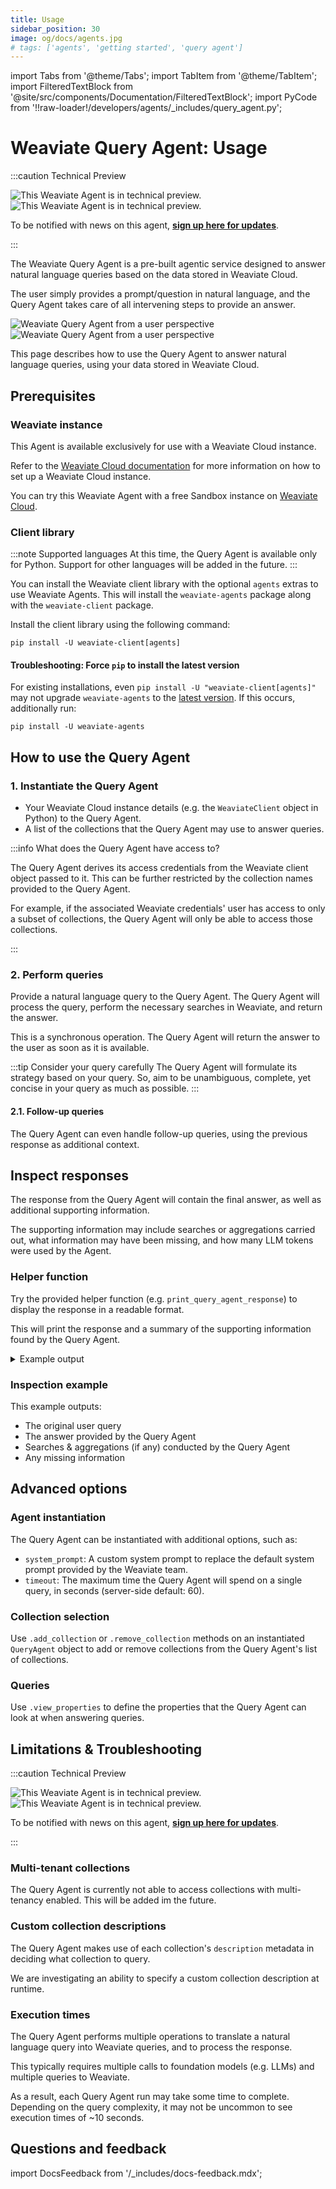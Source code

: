 ```yaml
---
title: Usage
sidebar_position: 30
image: og/docs/agents.jpg
# tags: ['agents', 'getting started', 'query agent']
---
```


import Tabs from '@theme/Tabs';
import TabItem from '@theme/TabItem';
import FilteredTextBlock from '@site/src/components/Documentation/FilteredTextBlock';
import PyCode from '!!raw-loader!/developers/agents/_includes/query_agent.py';

# Weaviate Query Agent: Usage

:::caution Technical Preview

![This Weaviate Agent is in technical preview.](../_includes/agents_tech_preview_light.png#gh-light-mode-only "This Weaviate Agent is in technical preview.")
![This Weaviate Agent is in technical preview.](../_includes/agents_tech_preview_dark.png#gh-dark-mode-only "This Weaviate Agent is in technical preview.")

To be notified with news on this agent, [**sign up here for updates**](https://events.weaviate.io/weaviate-agents).

:::

The Weaviate Query Agent is a pre-built agentic service designed to answer natural language queries based on the data stored in Weaviate Cloud.

The user simply provides a prompt/question in natural language, and the Query Agent takes care of all intervening steps to provide an answer.

![Weaviate Query Agent from a user perspective](../_includes/query_agent_usage_light.png#gh-light-mode-only "Weaviate Query Agent from a user perspective")
![Weaviate Query Agent from a user perspective](../_includes/query_agent_usage_dark.png#gh-dark-mode-only "Weaviate Query Agent from a user perspective")

This page describes how to use the Query Agent to answer natural language queries, using your data stored in Weaviate Cloud.

## Prerequisites

### Weaviate instance

This Agent is available exclusively for use with a Weaviate Cloud instance.

Refer to the [Weaviate Cloud documentation](/developers/wcs/index.mdx) for more information on how to set up a Weaviate Cloud instance.

You can try this Weaviate Agent with a free Sandbox instance on [Weaviate Cloud](https://console.weaviate.cloud/).

### Client library

:::note Supported languages
At this time, the Query Agent is available only for Python. Support for other languages will be added in the future.
:::

You can install the Weaviate client library with the optional `agents` extras to use Weaviate Agents. This will install the `weaviate-agents` package along with the `weaviate-client` package.

Install the client library using the following command:

<Tabs groupId="languages">
<TabItem value="py_agents" label="Python">

```shell
pip install -U weaviate-client[agents]
```

#### Troubleshooting: Force `pip` to install the latest version

For existing installations, even `pip install -U "weaviate-client[agents]"` may not upgrade `weaviate-agents` to the [latest version](https://pypi.org/project/weaviate-agents/). If this occurs, additionally run:

```shell
pip install -U weaviate-agents
```

</TabItem>

</Tabs>

## How to use the Query Agent

### 1. Instantiate the Query Agent

- Your Weaviate Cloud instance details (e.g. the `WeaviateClient` object in Python) to the Query Agent.
- A list of the collections that the Query Agent may use to answer queries.

<Tabs groupId="languages">
    <TabItem value="py_agents" label="Python">
        <FilteredTextBlock
            text={PyCode}
            startMarker="# START InstantiateQueryAgent"
            endMarker="# END InstantiateQueryAgent"
            language="py"
        />
    </TabItem>

</Tabs>

:::info What does the Query Agent have access to?

The Query Agent derives its access credentials from the Weaviate client object passed to it. This can be further restricted by the collection names provided to the Query Agent.

For example, if the associated Weaviate credentials' user has access to only a subset of collections, the Query Agent will only be able to access those collections.

:::

### 2. Perform queries

Provide a natural language query to the Query Agent. The Query Agent will process the query, perform the necessary searches in Weaviate, and return the answer.

This is a synchronous operation. The Query Agent will return the answer to the user as soon as it is available.

:::tip Consider your query carefully
The Query Agent will formulate its strategy based on your query. So, aim to be unambiguous, complete, yet concise in your query as much as possible.
:::

<Tabs groupId="languages">
    <TabItem value="py_agents" label="Python">
        <FilteredTextBlock
            text={PyCode}
            startMarker="# START BasicQuery"
            endMarker="# END BasicQuery"
            language="py"
        />
    </TabItem>

</Tabs>

#### 2.1. Follow-up queries

The Query Agent can even handle follow-up queries, using the previous response as additional context.

<Tabs groupId="languages">
    <TabItem value="py_agents" label="Python">
        <FilteredTextBlock
            text={PyCode}
            startMarker="# START FollowUpQuery"
            endMarker="# END FollowUpQuery"
            language="py"
        />
    </TabItem>

</Tabs>

## Inspect responses

The response from the Query Agent will contain the final answer, as well as additional supporting information.

The supporting information may include searches or aggregations carried out, what information may have been missing, and how many LLM tokens were used by the Agent.

### Helper function

Try the provided helper function (e.g. `print_query_agent_response`) to display the response in a readable format.

<Tabs groupId="languages">
    <TabItem value="py_agents" label="Python">
        <FilteredTextBlock
            text={PyCode}
            startMarker="# START BasicQuery"
            endMarker="# END BasicQuery"
            language="py"
        />
    </TabItem>

</Tabs>

This will print the response and a summary of the supporting information found by the Query Agent.

<details>
  <summary>Example output</summary>

```text
╭──────────────────────────────────────────────────────── 🔍 Original Query ─────────────────────────────────────────────────────────╮
│                                                                                                                                    │
│ I like vintage clothes and and nice shoes. Recommend some of each below $60.                                                       │
│                                                                                                                                    │
╰────────────────────────────────────────────────────────────────────────────────────────────────────────────────────────────────────╯
╭───────────────────────────────────────────────────────── 📝 Final Answer ──────────────────────────────────────────────────────────╮
│                                                                                                                                    │
│ For vintage clothes under $60, here are some great options:                                                                        │
│                                                                                                                                    │
│ 1. **Vintage Scholar Turtleneck** - $55.00: This piece from the Dark Academia collection offers comfort with a stylish pleated     │
│ detail, perfect for a scholarly wardrobe (available in black and grey).                                                            │
│ 2. **Retro Pop Glitz Blouse** - $46.00: Part of the Y2K collection, this blouse adds shimmer and features a dramatic collar for a  │
│ pop culture-inspired look (available in silver).                                                                                   │
│ 3. **Retro Glitz Halter Top** - $29.98: Embrace early 2000s glamour with this halter top, suitable for standing out with its shiny │
│ pastel fabric (available in pink and purple).                                                                                      │
│ 4. **Metallic Pastel Dream Cardigan** - $49.00: This cardigan features a metallic sheen and is perfect for a colorful, nostalgic   │
│ touch (available in blue and pink).                                                                                                │
│                                                                                                                                    │
│ For nice shoes under $60:                                                                                                          │
│                                                                                                                                    │
│ 1. **Mystic Garden Strappy Flats** - $59.00: These gold flats feature delicate vine and floral patterns, ideal for adding a touch  │
│ of magic to your outfit.                                                                                                           │
│ 2. **Garden Serenade Sandals** - $56.00: These sandals from the Cottagecore collection have ivy-green straps with cream floral     │
│ patterns, embodying a romantic countryside aesthetic.                                                                              │
│ 3. **Forest Murmur Sandals** - $59.00: With a soft green hue and gold accents, these sandals from the Fairycore collection are     │
│ both elegant and whimsical.                                                                                                        │
│                                                                                                                                    │
╰────────────────────────────────────────────────────────────────────────────────────────────────────────────────────────────────────╯
╭───────────────────────────────────────────────────── 🔭 Searches Executed 1/2 ─────────────────────────────────────────────────────╮
│                                                                                                                                    │
│ QueryResultWithCollection(                                                                                                         │
│     queries=['vintage clothes'],                                                                                                   │
│     filters=[[IntegerPropertyFilter(property_name='price', operator=<ComparisonOperator.LESS_THAN: '<'>, value=60.0)]],            │
│     filter_operators='AND',                                                                                                        │
│     collection='Ecommerce'                                                                                                         │
│ )                                                                                                                                  │
│                                                                                                                                    │
╰────────────────────────────────────────────────────────────────────────────────────────────────────────────────────────────────────╯
╭───────────────────────────────────────────────────── 🔭 Searches Executed 2/2 ─────────────────────────────────────────────────────╮
│                                                                                                                                    │
│ QueryResultWithCollection(                                                                                                         │
│     queries=['nice shoes'],                                                                                                        │
│     filters=[[IntegerPropertyFilter(property_name='price', operator=<ComparisonOperator.LESS_THAN: '<'>, value=60.0)]],            │
│     filter_operators='AND',                                                                                                        │
│     collection='Ecommerce'                                                                                                         │
│ )                                                                                                                                  │
│                                                                                                                                    │
╰────────────────────────────────────────────────────────────────────────────────────────────────────────────────────────────────────╯
╭────────────────────────────────────────────────────────────────────────────────────────────────────────────────────────────────────╮
│                                                                                                                                    │
│ 📊 No Aggregations Run                                                                                                             │
│                                                                                                                                    │
╰────────────────────────────────────────────────────────────────────────────────────────────────────────────────────────────────────╯
╭──────────────────────────────────────────────────────────── 📚 Sources ────────────────────────────────────────────────────────────╮
│                                                                                                                                    │
│  - object_id='3e3fc965-0a08-4095-b538-5362404a4aab' collection='Ecommerce'                                                         │
│  - object_id='3ce04def-fe06-48bd-ba0e-aa491ba2b3c5' collection='Ecommerce'                                                         │
│  - object_id='cece6613-0ad8-44a5-9da3-a99bcbe67141' collection='Ecommerce'                                                         │
│  - object_id='1be234ae-7665-4e8c-9758-07ba87997ca1' collection='Ecommerce'                                                         │
│  - object_id='5ee7874b-e70b-4af7-b053-cce74c10e406' collection='Ecommerce'                                                         │
│  - object_id='c7dd08d3-fe8e-44c2-8f99-8271c3ba24ee' collection='Ecommerce'                                                         │
│  - object_id='5f35dc8f-18f5-4388-845d-0383927dfee0' collection='Ecommerce'                                                         │
│                                                                                                                                    │
╰────────────────────────────────────────────────────────────────────────────────────────────────────────────────────────────────────╯


   📊 Usage Statistics
┌────────────────┬──────┐
│ LLM Requests:  │ 4    │
│ Input Tokens:  │ 8621 │
│ Output Tokens: │ 504  │
│ Total Tokens:  │ 9125 │
└────────────────┴──────┘

Total Time Taken: 15.80s
```

</details>

### Inspection example

This example outputs:

- The original user query
- The answer provided by the Query Agent
- Searches & aggregations (if any) conducted by the Query Agent
- Any missing information

<Tabs groupId="languages">
    <TabItem value="py_agents" label="Python">
        <FilteredTextBlock
            text={PyCode}
            startMarker="# START InspectResponseExample"
            endMarker="# END InspectResponseExample"
            language="py"
        />
    </TabItem>

</Tabs>

## Advanced options

### Agent instantiation

The Query Agent can be instantiated with additional options, such as:

- `system_prompt`: A custom system prompt to replace the default system prompt provided by the Weaviate team.
- `timeout`: The maximum time the Query Agent will spend on a single query, in seconds (server-side default: 60).

### Collection selection

Use `.add_collection` or `.remove_collection` methods on an instantiated `QueryAgent` object to add or remove collections from the Query Agent's list of collections.

### Queries

Use `.view_properties` to define the properties that the Query Agent can look at when answering queries.

## Limitations & Troubleshooting

:::caution Technical Preview

![This Weaviate Agent is in technical preview.](../_includes/agents_tech_preview_light.png#gh-light-mode-only "This Weaviate Agent is in technical preview.")
![This Weaviate Agent is in technical preview.](../_includes/agents_tech_preview_dark.png#gh-dark-mode-only "This Weaviate Agent is in technical preview.")

To be notified with news on this agent, [**sign up here for updates**](https://events.weaviate.io/weaviate-agents).

:::

### Multi-tenant collections

The Query Agent is currently not able to access collections with multi-tenancy enabled. This will be added im the future.

### Custom collection descriptions

The Query Agent makes use of each collection's `description` metadata in deciding what collection to query.

We are investigating an ability to specify a custom collection description at runtime.

### Execution times

The Query Agent performs multiple operations to translate a natural language query into Weaviate queries, and to process the response.

This typically requires multiple calls to foundation models (e.g. LLMs) and multiple queries to Weaviate.

As a result, each Query Agent run may take some time to complete. Depending on the query complexity, it may not be uncommon to see execution times of ~10 seconds.

## Questions and feedback

import DocsFeedback from '/_includes/docs-feedback.mdx';

<DocsFeedback/>

